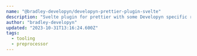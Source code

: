 ```yaml
---
name: "@bradley-developyn/developyn-prettier-plugin-svelte"
description: "Svelte plugin for prettier with some Developyn specific rules."
author: "bradley-developyn"
updated: "2023-10-31T13:16:24.600Z"
tags: 
  - tooling
  - preprocessor
---
```

